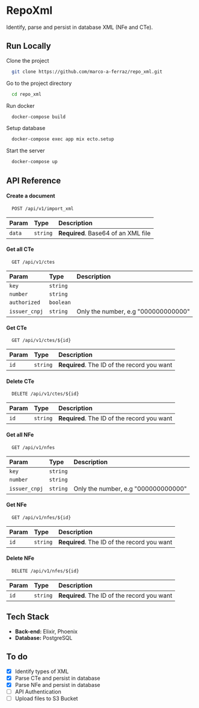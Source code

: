 # RepoXml

Identify, parse and persist in database XML (NFe and CTe).

## Run Locally

Clone the project

```bash
  git clone https://github.com/marco-a-ferraz/repo_xml.git
```

Go to the project directory

```bash
  cd repo_xml
```

Run docker

```bash
  docker-compose build
```

Setup database

```bash
  docker-compose exec app mix ecto.setup
```

Start the server
```bash
  docker-compose up
```

## API Reference

#### Create a document

```http
  POST /api/v1/import_xml
```

| Param   | Type       | Description                           |
| :---------- | :--------- | :---------------------------------- |
| `data` | `string` | **Required**. Base64 of an XML file |


#### Get all CTe

```http
  GET /api/v1/ctes
```

| Param   | Type       | Description                                   |
| :---------- | :--------- | :------------------------------------------ |
| `key`      | `string` |   |
| `number`      | `string` |   |
| `authorized` | `boolean` | |
| `issuer_cnpj` | `string` | Only the number, e.g "000000000000"|


#### Get CTe

```http
  GET /api/v1/ctes/${id}
```

| Param   | Type       | Description                                   |
| :---------- | :--------- | :------------------------------------------ |
| `id`      | `string` | **Required**. The ID of the record you want |

#### Delete CTe

```http
  DELETE /api/v1/ctes/${id}
```

| Param   | Type       | Description                                   |
| :---------- | :--------- | :------------------------------------------ |
| `id`      | `string` | **Required**. The ID of the record you want |

#### Get all NFe

```http
  GET /api/v1/nfes
```

| Param   | Type       | Description                                   |
| :---------- | :--------- | :------------------------------------------ |
| `key`      | `string` |   |
| `number`      | `string` |   |
| `issuer_cnpj` | `string` | Only the number, e.g "000000000000"|


#### Get NFe

```http
  GET /api/v1/nfes/${id}
```

| Param   | Type       | Description                                   |
| :---------- | :--------- | :------------------------------------------ |
| `id`      | `string` | **Required**. The ID of the record you want |

#### Delete NFe

```http
  DELETE /api/v1/nfes/${id}
```

| Param   | Type       | Description                                   |
| :---------- | :--------- | :------------------------------------------ |
| `id`      | `string` | **Required**. The ID of the record you want |



## Tech Stack

* **Back-end:** Elixir, Phoenix
* **Database:** PostgreSQL


## To do
- [x]   Identify types of XML
- [x]   Parse CTe and persist in database
- [x]   Parse NFe and persist in database
- [ ]   API Authentication
- [ ]   Upload files to S3 Bucket